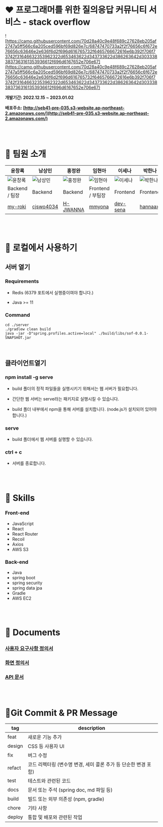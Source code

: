 # ❤️ 프로그래머를 위한 질의응답 커뮤니티 서비스 - stack overflow

![https://camo.githubusercontent.com/70d28a40c9e48f689c27628eb205af2747a5ff566c6a205ced596bf69d826e7c/68747470733a2f2f76656c6f672e76656c63646e2e636f6d2f696d616765732f6465766672616e6b392f706f73742f31646632353962322d653463622d343733622d386263642d3033383837363161353936612f696d6167652e706e67](https://camo.githubusercontent.com/70d28a40c9e48f689c27628eb205af2747a5ff566c6a205ced596bf69d826e7c/68747470733a2f2f76656c6f672e76656c63646e2e636f6d2f696d616765732f6465766672616e6b392f706f73742f31646632353962322d653463622d343733622d386263642d3033383837363161353936612f696d6167652e706e67)

**개발기간: 2022.12.15 ~ 2023.01.02**

**배포주소: [http://seb41-pre-035.s3-website.ap-northeast-2.amazonaws.com/](http://seb41-pre-035.s3-website.ap-northeast-2.amazonaws.com/)**

<br />
<br />

# 🧡 팀원 소개

| 윤창록                                                                                                                                                                                                                                                                                                                                                                                                                                                                                                                                                                         | 남상민                                                                                                                                                                                                                                                                                                                                                                                                                                                                                                             | 홍정완                                                                                                                                                                                                                                                                                                                                                                                                                                                                                                                                                                               | 임현아                                                                                                                                                                                                                                                                                                                                                                                                                                                                                                                                                                                                 | 이세나                                                                                                                                                                                                                                                                                                                                                                                                                                                                                                                 | 박한나                                                                                                                                                                                                                                                                                                                                                                                                                                                                                                                                                                                                     |
| ------------------------------------------------------------------------------------------------------------------------------------------------------------------------------------------------------------------------------------------------------------------------------------------------------------------------------------------------------------------------------------------------------------------------------------------------------------------------------------------------------------------------------------------------------------------------------ | ------------------------------------------------------------------------------------------------------------------------------------------------------------------------------------------------------------------------------------------------------------------------------------------------------------------------------------------------------------------------------------------------------------------------------------------------------------------------------------------------------------------ | ------------------------------------------------------------------------------------------------------------------------------------------------------------------------------------------------------------------------------------------------------------------------------------------------------------------------------------------------------------------------------------------------------------------------------------------------------------------------------------------------------------------------------------------------------------------------------------ | ------------------------------------------------------------------------------------------------------------------------------------------------------------------------------------------------------------------------------------------------------------------------------------------------------------------------------------------------------------------------------------------------------------------------------------------------------------------------------------------------------------------------------------------------------------------------------------------------------ | ---------------------------------------------------------------------------------------------------------------------------------------------------------------------------------------------------------------------------------------------------------------------------------------------------------------------------------------------------------------------------------------------------------------------------------------------------------------------------------------------------------------------- | ---------------------------------------------------------------------------------------------------------------------------------------------------------------------------------------------------------------------------------------------------------------------------------------------------------------------------------------------------------------------------------------------------------------------------------------------------------------------------------------------------------------------------------------------------------------------------------------------------------- |
| ![윤창록](https://s3.us-west-2.amazonaws.com/secure.notion-static.com/44d06405-63cd-4953-afb6-817162706dba/505D2FB1-D925-455A-BBD6-823F94B78DB9.jpeg?X-Amz-Algorithm=AWS4-HMAC-SHA256&X-Amz-Content-Sha256=UNSIGNED-PAYLOAD&X-Amz-Credential=AKIAT73L2G45EIPT3X45%2F20230102%2Fus-west-2%2Fs3%2Faws4_request&X-Amz-Date=20230102T100008Z&X-Amz-Expires=86400&X-Amz-Signature=c6d7544cc6baf6f62d310390de897afa54b65b5ca5d45364bc11bb9a0cd3339a&X-Amz-SignedHeaders=host&response-content-disposition=filename%3D%22505D2FB1-D925-455A-BBD6-823F94B78DB9.jpeg%22&x-id=GetObject) | ![남상민](https://s3.us-west-2.amazonaws.com/secure.notion-static.com/0ec4bcf8-82a1-46a7-9f9c-7151fd7a9b64/profile.png?X-Amz-Algorithm=AWS4-HMAC-SHA256&X-Amz-Content-Sha256=UNSIGNED-PAYLOAD&X-Amz-Credential=AKIAT73L2G45EIPT3X45%2F20230102%2Fus-west-2%2Fs3%2Faws4_request&X-Amz-Date=20230102T101034Z&X-Amz-Expires=86400&X-Amz-Signature=ac65851241e2e5a2223c74a99053f2ce44ca0c942c82bde97dbe70e1bffc2124&X-Amz-SignedHeaders=host&response-content-disposition=filename%3D%22profile.png%22&x-id=GetObject) | ![홍정완](https://s3.us-west-2.amazonaws.com/secure.notion-static.com/caa8145e-97fa-4261-9858-f2b9b7ac20b7/f2afd6ab2bb5570189e0529f4300964c-sticker.png?X-Amz-Algorithm=AWS4-HMAC-SHA256&X-Amz-Content-Sha256=UNSIGNED-PAYLOAD&X-Amz-Credential=AKIAT73L2G45EIPT3X45%2F20230102%2Fus-west-2%2Fs3%2Faws4_request&X-Amz-Date=20230102T100303Z&X-Amz-Expires=86400&X-Amz-Signature=ad1e03e0e797edc37d4a64f4bd16e8a8ce92fcfcd6a6f1d9b548f3d4015a9902&X-Amz-SignedHeaders=host&response-content-disposition=filename%3D%22f2afd6ab2bb5570189e0529f4300964c-sticker.png%22&x-id=GetObject) | ![임현아](https://s3.us-west-2.amazonaws.com/secure.notion-static.com/eaf77441-6e64-4eb0-925a-b704e5eed27f/%EB%AF%B8%EB%AA%A8%ED%8B%B0%EC%BD%982.png?X-Amz-Algorithm=AWS4-HMAC-SHA256&X-Amz-Content-Sha256=UNSIGNED-PAYLOAD&X-Amz-Credential=AKIAT73L2G45EIPT3X45%2F20230102%2Fus-west-2%2Fs3%2Faws4_request&X-Amz-Date=20230102T100242Z&X-Amz-Expires=86400&X-Amz-Signature=e2b3f7ba0bf913b9bd46502f15f12bbb505da4315008f9bf771db6f019a3ab33&X-Amz-SignedHeaders=host&response-content-disposition=filename%3D%22%25EB%25AF%25B8%25EB%25AA%25A8%25ED%258B%25B0%25EC%25BD%25982.png%22&x-id=GetObject) | ![이세나](https://s3.us-west-2.amazonaws.com/secure.notion-static.com/bf1da4c1-685e-49ba-8d9a-a1a089e40b18/emoticon.jpeg?X-Amz-Algorithm=AWS4-HMAC-SHA256&X-Amz-Content-Sha256=UNSIGNED-PAYLOAD&X-Amz-Credential=AKIAT73L2G45EIPT3X45%2F20230102%2Fus-west-2%2Fs3%2Faws4_request&X-Amz-Date=20230102T095911Z&X-Amz-Expires=86400&X-Amz-Signature=327b332d08e7d888789700ee6806e5381b65a0b5256e3b6fcf19cb096e51957d&X-Amz-SignedHeaders=host&response-content-disposition=filename%3D%22emoticon.jpeg%22&x-id=GetObject) | ![박한나](https://s3.us-west-2.amazonaws.com/secure.notion-static.com/987659f5-2087-4073-8110-0a8f5c5c807c/%EC%A0%9C%EB%AA%A9_%EC%97%86%EC%9D%8C.png?X-Amz-Algorithm=AWS4-HMAC-SHA256&X-Amz-Content-Sha256=UNSIGNED-PAYLOAD&X-Amz-Credential=AKIAT73L2G45EIPT3X45%2F20230102%2Fus-west-2%2Fs3%2Faws4_request&X-Amz-Date=20230102T100215Z&X-Amz-Expires=86400&X-Amz-Signature=9fdbe3af5f907e22c3489cffe6c384fb9ac671ed0ad79523b82a8cf498c2a7c2&X-Amz-SignedHeaders=host&response-content-disposition=filename%3D%22%25EC%25A0%259C%25EB%25AA%25A9%2520%25EC%2597%2586%25EC%259D%258C.png%22&x-id=GetObject) |
| Backend / 팀장                                                                                                                                                                                                                                                                                                                                                                                                                                                                                                                                                                 | Backend                                                                                                                                                                                                                                                                                                                                                                                                                                                                                                            | Backend                                                                                                                                                                                                                                                                                                                                                                                                                                                                                                                                                                              | Frontend / 부팀장                                                                                                                                                                                                                                                                                                                                                                                                                                                                                                                                                                                      | Frontend                                                                                                                                                                                                                                                                                                                                                                                                                                                                                                               | Frontend                                                                                                                                                                                                                                                                                                                                                                                                                                                                                                                                                                                                   |
| [my-roki](https://github.com/my-roki)                                                                                                                                                                                                                                                                                                                                                                                                                                                                                                                                          | [cjswo4034](https://github.com/cjswo4034)                                                                                                                                                                                                                                                                                                                                                                                                                                                                          | [H-JWANNA](https://github.com/H-JWANNA)                                                                                                                                                                                                                                                                                                                                                                                                                                                                                                                                              | [mmyona](https://github.com/mmyona)                                                                                                                                                                                                                                                                                                                                                                                                                                                                                                                                                                    | [dev-sena](https://github.com/dev-sena)                                                                                                                                                                                                                                                                                                                                                                                                                                                                                | [hannaax](https://github.com/hannaax)                                                                                                                                                                                                                                                                                                                                                                                                                                                                                                                                                                      |

<br />
<br />

# 💛 로컬에서 사용하기

## 서버 열기

### Requirements

- Redis (6379 포트에서 실행중이여야 합니다.)

- Java >= 11

### Command

```
cd ./server
./gradlew clean build
java -jar -D"spring.profiles.active=local" ./build/libs/sof-0.0.1-SNAPSHOT.jar
```

<br />

## 클라이언트열기

### npm install -g serve

- build 폴더의 정적 파일들을 실행시키기 위해서는 웹 서버가 필요합니다.

- 간단한 웹 서버는 serve라는 패키지로 실행시킬 수 있습니다.

- build 폴더 내부에서 npm을 통해 서버를 설치합니다. (node.js가 설치되어 있어야 합니다.)

### serve

- build 폴더에서 웹 서버를 실행할 수 있습니다.

### ctrl + c

- 서버를 종료합니다.

<br />
<br />

# 💚 Skills

### Front-end

- JavaScript
- React
- React Router
- Recoil
- Axios
- AWS S3

### Back-end

- Java
- spring boot
- spring security
- spring data jpa
- Gradle
- AWS EC2

<br />
<br />

# 💙 **Documents**

### [사용자 요구사항 정의서](https://docs.google.com/spreadsheets/d/1fHxvdWXrm-yhrpoC34_woi4y9siFwqJcNedgsgvXNB4/edit#gid=318180876)

### [화면 정의서](https://docs.google.com/spreadsheets/d/1CpSVbi0aO6s41gE_DpaRJthY2ZmFeCzh5zPPG37o-wo/edit#gid=0)

### [API 문서](https://seb41-pre-035-api.netlify.app/)

<br />
<br />

# 💜Git Commit & PR Message

| tag    | description                                                     |
| ------ | --------------------------------------------------------------- |
| feat   | 새로운 기능 추가                                                |
| design | CSS 등 사용자 UI                                                |
| fix    | 버그 수정                                                       |
| refact | 코드 리펙터링 (변수명 변경, 세미 콜론 추가 등 단순한 변경 포함) |
| test   | 테스트와 관련된 코드                                            |
| docs   | 문서 또는 주석 (spring doc, md 파일 등)                         |
| build  | 빌드 또는 외부 의존성 (npm, gradle)                             |
| chore  | 기타 사항                                                       |
| deploy | 통합 및 배포와 관련된 작업                                      |
